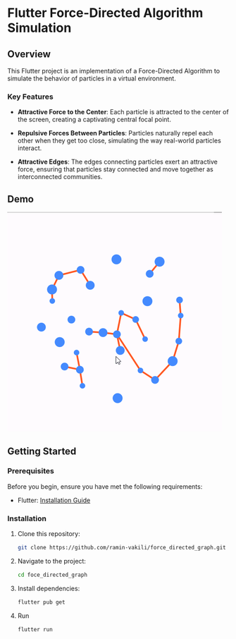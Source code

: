 # Flutter Force-Directed Algorithm Simulation

## Overview

This Flutter project is an implementation of a Force-Directed Algorithm to simulate the behavior of
particles in a virtual environment.

### Key Features

- **Attractive Force to the Center**: Each particle is attracted to the center of the screen,
  creating a captivating central focal point.

- **Repulsive Forces Between Particles**: Particles naturally repel each other when they get too
  close, simulating the way real-world particles interact.

- **Attractive Edges**: The edges connecting particles exert an attractive force, ensuring that
  particles stay connected and move together as interconnected communities.

## Demo

![Demo](demo.gif)

## Getting Started

### Prerequisites

Before you begin, ensure you have met the following requirements:

- Flutter: [Installation Guide](https://flutter.dev/docs/get-started/install)

### Installation

1. Clone this repository:

   ```bash
   git clone https://github.com/ramin-vakili/force_directed_graph.git 
   
2. Navigate to the project:

   ```bash
   cd foce_directed_graph
   
3. Install dependencies:

   ```bash
   flutter pub get
   
4. Run

   ```bash
   flutter run